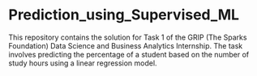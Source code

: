 # Prediction_using_Supervised_ML
This repository contains the solution for Task 1 of the GRIP (The Sparks Foundation) Data Science and Business Analytics Internship. The task involves predicting the percentage of a student based on the number of study hours using a linear regression model.
